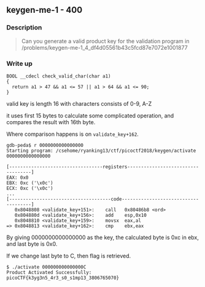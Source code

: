 ## keygen-me-1 - 400

### Description

> Can you generate a valid product key for the validation program in /problems/keygen-me-1_4_df4d05561b43c5fcd87e7072e1001877

### Write up

```
BOOL __cdecl check_valid_char(char a1)
{
  return a1 > 47 && a1 <= 57 || a1 > 64 && a1 <= 90;
}
```

valid key is length 16 with characters consists of 0-9, A-Z

it uses first 15 bytes to calculate some complicated operation,
and compares the result with 16th byte.

Where comparison happens is on `validate_key+162`.

```
gdb-peda$ r 0000000000000000
Starting program: /csehome/ryanking13/ctf/picoctf2018/keygen/activate 0000000000000000

[----------------------------------registers-----------------------------------]
EAX: 0x0
EBX: 0xc ('\x0c')
ECX: 0xc ('\x0c')
...
[-------------------------------------code-------------------------------------]
   0x8048808 <validate_key+151>:	call   0x80486b8 <ord>
   0x804880d <validate_key+156>:	add    esp,0x10
   0x8048810 <validate_key+159>:	movsx  eax,al
=> 0x8048813 <validate_key+162>:	cmp    ebx,eax

```

By giving 0000000000000000 as the key, the calculated byte is 0xc in ebx, and last byte is 0x0.

If we change last byte to C, then flag is retrieved.

```
$ ./activate 000000000000000C
Product Activated Successfully: picoCTF{k3yg3n5_4r3_s0_s1mp13_3806765070}
```
